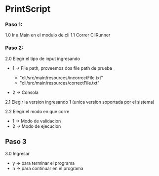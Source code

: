 # PrintScript


### Paso 1:

1.0 Ir a Main en el modulo de cli
1.1 Correr CliRunner

### Paso 2:

2.0 Elegir el tipo de input ingresando
* 1 -> File path, proveemos dos file path de prueba
  * "cli/src/main/resources/incorrectFile.txt"
  * "cli/src/main/resources/correctFile.txt"

* 2 -> Consola

2.1 Elegir la version ingresando 1 (unica version soportada por el sistema)

2.2 Elegir el modo en que corre
* 1 -> Modo de validacion
* 2 -> Modo de ejecucion

## Paso 3

3.0 Ingresar

* y -> para terminar el programa
* n -> para continuar en el programa
